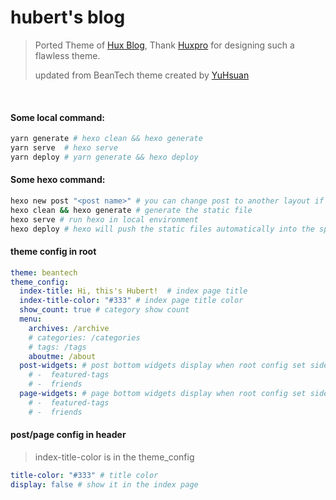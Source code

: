 # hubert's blog

> Ported Theme of [Hux Blog](https://github.com/Huxpro/huxpro.github.io), Thank [Huxpro](https://github.com/Huxpro) for designing such a flawless theme.
> 
> updated from BeanTech theme created by [YuHsuan](http://beantech.org)


<br/>

#### Some local command:
```bash
yarn generate # hexo clean && hexo generate
yarn serve  # hexo serve
yarn deploy # yarn generate && hexo deploy
```

#### Some hexo command:
```bash
hexo new post "<post name>" # you can change post to another layout if you want
hexo clean && hexo generate # generate the static file
hexo serve # run hexo in local environment
hexo deploy # hexo will push the static files automatically into the specific branch(gh-pages) of your repo!
```

#### theme config in root

```yml
theme: beantech
theme_config:
  index-title: Hi, this's Hubert!  # index page title
  index-title-color: "#333" # index page title color  
  show_count: true # category show count
  menu:
    archives: /archive
    # categories: /categories
    # tags: /tags
    aboutme: /about
  post-widgets: # post bottom widgets display when root config set sidebar false
    # -  featured-tags
    # -  friends
  page-widgets: # page bottom widgets display when root config set sidebar false
    # -  featured-tags
    # -  friends

```

#### post/page config in header
> index-title-color is in the theme_config 
```yml
title-color: "#333" # title color
display: false # show it in the index page
```
